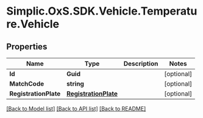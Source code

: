 # Simplic.OxS.SDK.Vehicle.Temperature.Vehicle

## Properties

Name | Type | Description | Notes
------------ | ------------- | ------------- | -------------
**Id** | **Guid** |  | [optional] 
**MatchCode** | **string** |  | [optional] 
**RegistrationPlate** | [**RegistrationPlate**](RegistrationPlate.md) |  | [optional] 

[[Back to Model list]](../README.md#documentation-for-models) [[Back to API list]](../README.md#documentation-for-api-endpoints) [[Back to README]](../README.md)

